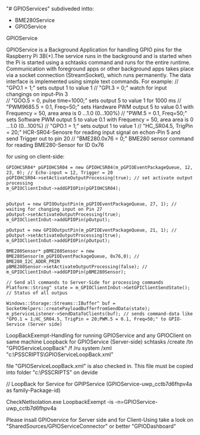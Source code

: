 "# GPIOServices"  subdiveded intto:
- BME280Service
- GPIOService

GPIOService

GPIOService is a Background Application for handling GPIO pins for the Raspberry Pi 3B(+).The service runs in the background and is started when the Pi is started using a schtasks command and runs for the entire runtime. Communication with foreground apps or other background apps takes place via a socket connection (StreamSocket), which runs permanently.
The data interface is implemented using simple text commands.
For example:
// "GPO.1 = 1;" sets output 1 to value 1
// "GPI.3 = 0;" watch for input changings on input-Pin 3  
// "GOO.5 = 0, pulse time=1000;" sets output 5 to value 1 for 1000 ms
// "PWM9685.5 = 0.1, Freq=50;" sets Hardware PWM output 5 to value 0.1  with Frequency = 50, area area is 0 ...1.0 (0...100%)
// "PWM.5 = 0.1, Freq=50;" sets Software PWM output 5 to value 0.1  with Frequency = 50, area area is 0 ...1.0 (0...100%)
// "GPO.1 = 1;" sets output 1 to value 1
// "HC_SR04.5, TrigPin = 20;" HCR-SR04-Senosre for reading input signal on echon-Pin 5 and send Trigger out to pin 20
// "BME280.0x76 = 0;" BME280 sensor command for reading BME280-Sensor for ID 0x76

for using on client-side:

	GPIOHCSR04* pGPIOHCSR04 = new GPIOHCSR04(m_pGPIOEventPackageQueue, 12, 23, 0); // Echo-input = 12, Trigger = 20
	pGPIOHCSR04->setActivateOutputProcessing(true); // set activate output processing
	m_GPIOClientInOut->addGPIOPin(pGPIOHCSR04);

	
  	pOutput = new GPIOOutputPin(m_pGPIOEventPackageQueue, 27, 1); // waiting for changing input on Pin 27
	pOutput->setActivateOutputProcessing(true);
	m_GPIOClientInOut->addGPIOPin(pOutput);
  
  	pOutput = new GPIOOutputPin(m_pGPIOEventPackageQueue, 21, 1); // 
	pOutput->setActivateOutputProcessing(true);
	m_GPIOClientInOut->addGPIOPin(pOutput);
  
	BME280Sensor* pBME280Sensor = new BME280Sensor(m_pGPIOEventPackageQueue, 0x76,0); // BME280_I2C_ADDR_PRIM
	pBME280Sensor->setActivateOutputProcessing(false); //
	m_GPIOClientInOut->addGPIOPin(pBME280Sensor);
  
 	// Send all commands to Server-Side for processing commands
	Platform::String^ state = m_GPIOClientInOut->GetGPIClientSendState(); // Status of all outpus

	Windows::Storage::Streams::IBuffer^ buf = SocketHelpers::createPayloadBufferfromSendData(state);
	m_pServiceListener->SendDataToClients(buf); // sends command-data like "GPO.1 = 1;HC_SR04.5, TrigPin = 20;PWM.5 = 0.1, Freq=50;" to GPIO-Service (Server side)

LoopBackExempt-Handling for running GPIOService and any GPIOClient on same machine
Loopback for GPIOService (Server-side)
schtasks /create /tn "GPIOServiceLoopBack" /f /ru system /xml "c:\PSSCRIPTS\GPIOServiceLoopBack.xml" 

file "GPIOServiceLoopBack.xml" is also checked in. This file must be copied into folder "c:\PSSCRIPTS\" on devide

// LoopBack for Service for GPIPService (GPIOService-uwp_cctb7d6fhpv4a as family-Package-id)

CheckNetIsolation.exe LoopbackExempt -is -n=GPIOService-uwp_cctb7d6fhpv4a

Please insall GPIOservice for Server side and for Client-Using take a look on "SharedSources/GPIOServiceConnector" or better "GPIODashboard"
